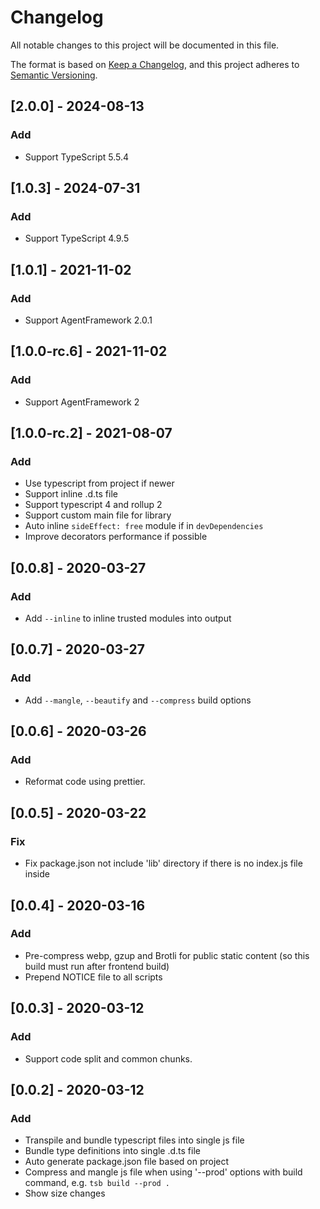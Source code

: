 # Changelog

All notable changes to this project will be documented in this file.

The format is based on [Keep a Changelog](https://keepachangelog.com/en/1.0.0/),
and this project adheres to [Semantic Versioning](https://semver.org/spec/v2.0.0.html).

<!-- markdownlint-disable MD024 -->
## [2.0.0] - 2024-08-13

### Add

- Support TypeScript 5.5.4

## [1.0.3] - 2024-07-31

### Add

- Support TypeScript 4.9.5

## [1.0.1] - 2021-11-02

### Add

- Support AgentFramework 2.0.1

## [1.0.0-rc.6] - 2021-11-02

### Add

- Support AgentFramework 2

## [1.0.0-rc.2] - 2021-08-07

### Add

- Use typescript from project if newer
- Support inline .d.ts file
- Support typescript 4 and rollup 2
- Support custom main file for library
- Auto inline `sideEffect: free` module if in `devDependencies`
- Improve decorators performance if possible

## [0.0.8] - 2020-03-27

### Add

- Add `--inline` to inline trusted modules into output

## [0.0.7] - 2020-03-27

### Add

- Add `--mangle`, `--beautify` and `--compress` build options

## [0.0.6] - 2020-03-26

### Add

- Reformat code using prettier.

## [0.0.5] - 2020-03-22

### Fix

- Fix package.json not include 'lib' directory if there is no index.js file inside

## [0.0.4] - 2020-03-16

### Add

- Pre-compress webp, gzup and Brotli for public static content (so this build must run after frontend build)
- Prepend NOTICE file to all scripts

## [0.0.3] - 2020-03-12

### Add

- Support code split and common chunks.

## [0.0.2] - 2020-03-12

### Add

- Transpile and bundle typescript files into single js file
- Bundle type definitions into single .d.ts file
- Auto generate package.json file based on project
- Compress and mangle js file when using '--prod' options with build command, e.g. `tsb build --prod .`
- Show size changes
